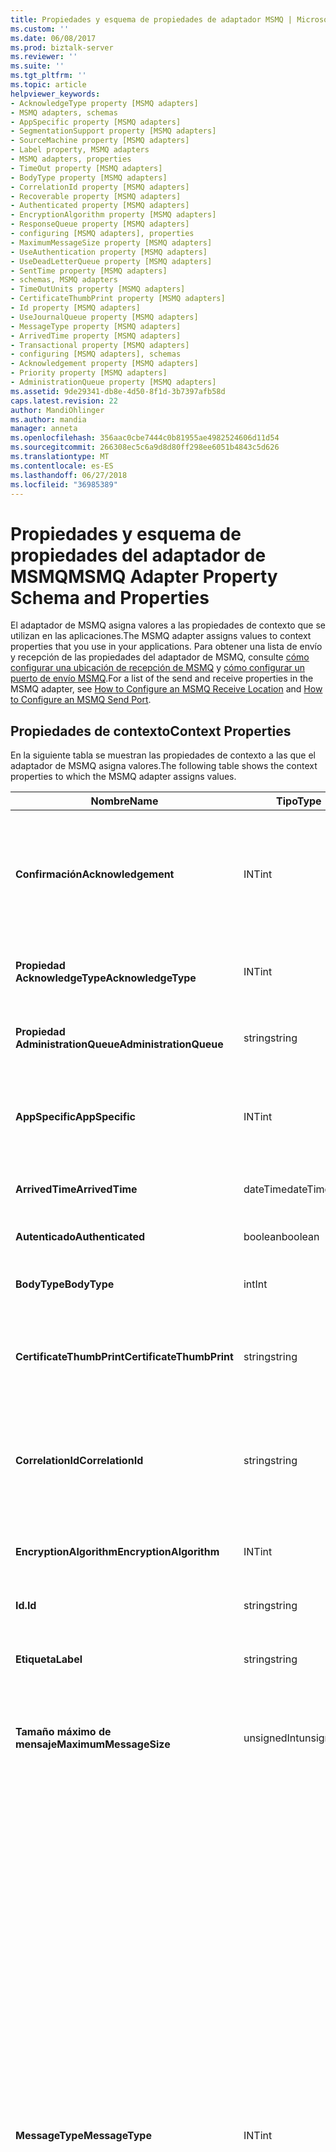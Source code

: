 ```yaml
---
title: Propiedades y esquema de propiedades de adaptador MSMQ | Microsoft Docs
ms.custom: ''
ms.date: 06/08/2017
ms.prod: biztalk-server
ms.reviewer: ''
ms.suite: ''
ms.tgt_pltfrm: ''
ms.topic: article
helpviewer_keywords:
- AcknowledgeType property [MSMQ adapters]
- MSMQ adapters, schemas
- AppSpecific property [MSMQ adapters]
- SegmentationSupport property [MSMQ adapters]
- SourceMachine property [MSMQ adapters]
- Label property, MSMQ adapters
- MSMQ adapters, properties
- TimeOut property [MSMQ adapters]
- BodyType property [MSMQ adapters]
- CorrelationId property [MSMQ adapters]
- Recoverable property [MSMQ adapters]
- Authenticated property [MSMQ adapters]
- EncryptionAlgorithm property [MSMQ adapters]
- ResponseQueue property [MSMQ adapters]
- configuring [MSMQ adapters], properties
- MaximumMessageSize property [MSMQ adapters]
- UseAuthentication property [MSMQ adapters]
- UseDeadLetterQueue property [MSMQ adapters]
- SentTime property [MSMQ adapters]
- schemas, MSMQ adapters
- TimeOutUnits property [MSMQ adapters]
- CertificateThumbPrint property [MSMQ adapters]
- Id property [MSMQ adapters]
- UseJournalQueue property [MSMQ adapters]
- MessageType property [MSMQ adapters]
- ArrivedTime property [MSMQ adapters]
- Transactional property [MSMQ adapters]
- configuring [MSMQ adapters], schemas
- Acknowledgement property [MSMQ adapters]
- Priority property [MSMQ adapters]
- AdministrationQueue property [MSMQ adapters]
ms.assetid: 9de29341-db8e-4d50-8f1d-3b7397afb58d
caps.latest.revision: 22
author: MandiOhlinger
ms.author: mandia
manager: anneta
ms.openlocfilehash: 356aac0cbe7444c0b81955ae4982524606d11d54
ms.sourcegitcommit: 266308ec5c6a9d8d80ff298ee6051b4843c5d626
ms.translationtype: MT
ms.contentlocale: es-ES
ms.lasthandoff: 06/27/2018
ms.locfileid: "36985389"
---
```

# <a name="msmq-adapter-property-schema-and-properties"></a><span data-ttu-id="75617-102">Propiedades y esquema de propiedades del adaptador de MSMQ</span><span class="sxs-lookup"><span data-stu-id="75617-102">MSMQ Adapter Property Schema and Properties</span></span>
<span data-ttu-id="75617-103">El adaptador de MSMQ asigna valores a las propiedades de contexto que se utilizan en las aplicaciones.</span><span class="sxs-lookup"><span data-stu-id="75617-103">The MSMQ adapter assigns values to context properties that you use in your applications.</span></span> <span data-ttu-id="75617-104">Para obtener una lista de envío y recepción de las propiedades del adaptador de MSMQ, consulte [cómo configurar una ubicación de recepción de MSMQ](../core/how-to-configure-an-msmq-receive-location.md) y [cómo configurar un puerto de envío MSMQ](../core/how-to-configure-an-msmq-send-port.md).</span><span class="sxs-lookup"><span data-stu-id="75617-104">For a list of the send and receive properties in the MSMQ adapter, see [How to Configure an MSMQ Receive Location](../core/how-to-configure-an-msmq-receive-location.md) and [How to Configure an MSMQ Send Port](../core/how-to-configure-an-msmq-send-port.md).</span></span>  
  
## <a name="context-properties"></a><span data-ttu-id="75617-105">Propiedades de contexto</span><span class="sxs-lookup"><span data-stu-id="75617-105">Context Properties</span></span>  
 <span data-ttu-id="75617-106">En la siguiente tabla se muestran las propiedades de contexto a las que el adaptador de MSMQ asigna valores.</span><span class="sxs-lookup"><span data-stu-id="75617-106">The following table shows the context properties to which the MSMQ adapter assigns values.</span></span>  
  
|<span data-ttu-id="75617-107">**Nombre**</span><span class="sxs-lookup"><span data-stu-id="75617-107">**Name**</span></span>|<span data-ttu-id="75617-108">**Tipo**</span><span class="sxs-lookup"><span data-stu-id="75617-108">**Type**</span></span>|<span data-ttu-id="75617-109">**Descripción**</span><span class="sxs-lookup"><span data-stu-id="75617-109">**Description**</span></span>|<span data-ttu-id="75617-110">**Promocionada**</span><span class="sxs-lookup"><span data-stu-id="75617-110">**Promoted**</span></span>|  
|--------------|--------------|---------------------|------------------|  
|<span data-ttu-id="75617-111">**Confirmación**</span><span class="sxs-lookup"><span data-stu-id="75617-111">**Acknowledgement**</span></span>|<span data-ttu-id="75617-112">INT</span><span class="sxs-lookup"><span data-stu-id="75617-112">int</span></span>|<span data-ttu-id="75617-113">Especifica la clasificación de confirmación que representa este mensaje con los valores en el **System.Messaging.Acknowledgment** enumeración.</span><span class="sxs-lookup"><span data-stu-id="75617-113">Specifies the classification of acknowledgment that this message represents using the values in the **System.Messaging.Acknowledgment** enumeration.</span></span>|<span data-ttu-id="75617-114">no</span><span class="sxs-lookup"><span data-stu-id="75617-114">No</span></span>|  
|<span data-ttu-id="75617-115">**Propiedad AcknowledgeType**</span><span class="sxs-lookup"><span data-stu-id="75617-115">**AcknowledgeType**</span></span>|<span data-ttu-id="75617-116">INT</span><span class="sxs-lookup"><span data-stu-id="75617-116">int</span></span>|<span data-ttu-id="75617-117">Especifica el tipo de mensaje de confirmación que solicita la aplicación que realice el envío.</span><span class="sxs-lookup"><span data-stu-id="75617-117">Specifies the type of acknowledgment message that the sending application requests.</span></span>|<span data-ttu-id="75617-118">no</span><span class="sxs-lookup"><span data-stu-id="75617-118">No</span></span>|  
|<span data-ttu-id="75617-119">**Propiedad AdministrationQueue**</span><span class="sxs-lookup"><span data-stu-id="75617-119">**AdministrationQueue**</span></span>|<span data-ttu-id="75617-120">string</span><span class="sxs-lookup"><span data-stu-id="75617-120">string</span></span>|<span data-ttu-id="75617-121">Especifica el nombre de la cola que recibe el mensaje de confirmación.</span><span class="sxs-lookup"><span data-stu-id="75617-121">Specifies the name of the queue name that receives the acknowledgment message.</span></span>|<span data-ttu-id="75617-122">no</span><span class="sxs-lookup"><span data-stu-id="75617-122">No</span></span>|  
|<span data-ttu-id="75617-123">**AppSpecific**</span><span class="sxs-lookup"><span data-stu-id="75617-123">**AppSpecific**</span></span>|<span data-ttu-id="75617-124">INT</span><span class="sxs-lookup"><span data-stu-id="75617-124">int</span></span>|<span data-ttu-id="75617-125">Especifica la información concreta de la aplicación que se puede utilizar para organizar los diferentes tipos de mensajes.</span><span class="sxs-lookup"><span data-stu-id="75617-125">Specifies application-specific information that you can use to organize different types of messages.</span></span>|<span data-ttu-id="75617-126">Sí</span><span class="sxs-lookup"><span data-stu-id="75617-126">Yes</span></span>|  
|<span data-ttu-id="75617-127">**ArrivedTime**</span><span class="sxs-lookup"><span data-stu-id="75617-127">**ArrivedTime**</span></span>|<span data-ttu-id="75617-128">dateTime</span><span class="sxs-lookup"><span data-stu-id="75617-128">dateTime</span></span>|<span data-ttu-id="75617-129">Especifica la hora en la que llegó el mensaje a la cola de destino.</span><span class="sxs-lookup"><span data-stu-id="75617-129">Specifies the time that the message arrived in the destination queue.</span></span>|<span data-ttu-id="75617-130">no</span><span class="sxs-lookup"><span data-stu-id="75617-130">No</span></span>|  
|<span data-ttu-id="75617-131">**Autenticado**</span><span class="sxs-lookup"><span data-stu-id="75617-131">**Authenticated**</span></span>|<span data-ttu-id="75617-132">boolean</span><span class="sxs-lookup"><span data-stu-id="75617-132">boolean</span></span>|<span data-ttu-id="75617-133">Especifica si se autenticó el mensaje.</span><span class="sxs-lookup"><span data-stu-id="75617-133">Specifies whether the message was authenticated.</span></span>|<span data-ttu-id="75617-134">no</span><span class="sxs-lookup"><span data-stu-id="75617-134">No</span></span>|  
|<span data-ttu-id="75617-135">**BodyType**</span><span class="sxs-lookup"><span data-stu-id="75617-135">**BodyType**</span></span>|<span data-ttu-id="75617-136">int</span><span class="sxs-lookup"><span data-stu-id="75617-136">Int</span></span>|<span data-ttu-id="75617-137">Especifica el tipo de datos que contiene el cuerpo del mensaje.</span><span class="sxs-lookup"><span data-stu-id="75617-137">Specifies the type of data that the message body contains.</span></span>|<span data-ttu-id="75617-138">no</span><span class="sxs-lookup"><span data-stu-id="75617-138">No</span></span>|  
|<span data-ttu-id="75617-139">**CertificateThumbPrint**</span><span class="sxs-lookup"><span data-stu-id="75617-139">**CertificateThumbPrint**</span></span>|<span data-ttu-id="75617-140">string</span><span class="sxs-lookup"><span data-stu-id="75617-140">string</span></span>|<span data-ttu-id="75617-141">Especifica la huella digital del certificado de cliente que desea utilizar para la autenticación de los mensajes.</span><span class="sxs-lookup"><span data-stu-id="75617-141">Specifies the thumbprint of the client certificate that you want to use for message authentication purposes.</span></span>|<span data-ttu-id="75617-142">Sí</span><span class="sxs-lookup"><span data-stu-id="75617-142">Yes</span></span>|  
|<span data-ttu-id="75617-143">**CorrelationId**</span><span class="sxs-lookup"><span data-stu-id="75617-143">**CorrelationId**</span></span>|<span data-ttu-id="75617-144">string</span><span class="sxs-lookup"><span data-stu-id="75617-144">string</span></span>|<span data-ttu-id="75617-145">Especifica el identificador de mensaje que utilizan los mensajes de confirmación, de informe y de respuesta para hacer referencia al mensaje original.</span><span class="sxs-lookup"><span data-stu-id="75617-145">Specifies the message identifier used by acknowledgment, report, and response messages to reference the original message.</span></span>|<span data-ttu-id="75617-146">Sí</span><span class="sxs-lookup"><span data-stu-id="75617-146">Yes</span></span>|  
|<span data-ttu-id="75617-147">**EncryptionAlgorithm**</span><span class="sxs-lookup"><span data-stu-id="75617-147">**EncryptionAlgorithm**</span></span>|<span data-ttu-id="75617-148">INT</span><span class="sxs-lookup"><span data-stu-id="75617-148">int</span></span>|<span data-ttu-id="75617-149">Especifica el algoritmo de cifrado utilizado para cifrar el cuerpo de un mensaje.</span><span class="sxs-lookup"><span data-stu-id="75617-149">Specifies the encryption algorithm used to encrypt the body of a message.</span></span>|<span data-ttu-id="75617-150">no</span><span class="sxs-lookup"><span data-stu-id="75617-150">No</span></span>|  
|<span data-ttu-id="75617-151">**Id.**</span><span class="sxs-lookup"><span data-stu-id="75617-151">**Id**</span></span>|<span data-ttu-id="75617-152">string</span><span class="sxs-lookup"><span data-stu-id="75617-152">string</span></span>|<span data-ttu-id="75617-153">Especifica el identificador del mensaje.</span><span class="sxs-lookup"><span data-stu-id="75617-153">Specifies the message's identifier.</span></span>|<span data-ttu-id="75617-154">no</span><span class="sxs-lookup"><span data-stu-id="75617-154">No</span></span>|  
|<span data-ttu-id="75617-155">**Etiqueta**</span><span class="sxs-lookup"><span data-stu-id="75617-155">**Label**</span></span>|<span data-ttu-id="75617-156">string</span><span class="sxs-lookup"><span data-stu-id="75617-156">string</span></span>|<span data-ttu-id="75617-157">Especifica una cadena Unicode definida por la aplicación que describe el mensaje.</span><span class="sxs-lookup"><span data-stu-id="75617-157">Specifies an application-defined Unicode string that describes the message.</span></span>|<span data-ttu-id="75617-158">Sí</span><span class="sxs-lookup"><span data-stu-id="75617-158">Yes</span></span>|  
|<span data-ttu-id="75617-159">**Tamaño máximo de mensaje**</span><span class="sxs-lookup"><span data-stu-id="75617-159">**MaximumMessageSize**</span></span>|<span data-ttu-id="75617-160">unsignedInt</span><span class="sxs-lookup"><span data-stu-id="75617-160">unsignedint</span></span>|<span data-ttu-id="75617-161">Especifica el tamaño máximo de mensaje en kilobytes de los mensajes que se envían a la cola en cuestión.</span><span class="sxs-lookup"><span data-stu-id="75617-161">Specifies the maximum message size in kilobytes for messages that you send to the specified queue.</span></span>|<span data-ttu-id="75617-162">no</span><span class="sxs-lookup"><span data-stu-id="75617-162">No</span></span>|  
|<span data-ttu-id="75617-163">**MessageType**</span><span class="sxs-lookup"><span data-stu-id="75617-163">**MessageType**</span></span>|<span data-ttu-id="75617-164">INT</span><span class="sxs-lookup"><span data-stu-id="75617-164">int</span></span>|<span data-ttu-id="75617-165">Especifica el tipo de mensaje.</span><span class="sxs-lookup"><span data-stu-id="75617-165">Specifies the message type.</span></span> <span data-ttu-id="75617-166">Un mensaje de Message Queue Server puede ser de uno de los siguientes tipos:</span><span class="sxs-lookup"><span data-stu-id="75617-166">A Message Queuing message can be one of the following types:</span></span><br /><br /> <span data-ttu-id="75617-167">-Normal, que es un mensaje habitual enviado desde una aplicación a una cola o un mensaje de respuesta devuelto a la aplicación emisora.</span><span class="sxs-lookup"><span data-stu-id="75617-167">-   Normal, which is either a typical message sent from an application to a queue, or a response message returned to the sending application.</span></span><br /><span data-ttu-id="75617-168">-Confirmación, que genera Message Queue Server siempre que la aplicación de envío lo solicita.</span><span class="sxs-lookup"><span data-stu-id="75617-168">-   Acknowledgement, which Message Queuing generates whenever the sending application requests one.</span></span> <span data-ttu-id="75617-169">Por ejemplo, Message Queue Server puede generar mensajes positivos o negativos para indicar que ha llegado el mensaje original o que se ha leído.</span><span class="sxs-lookup"><span data-stu-id="75617-169">For example, Message Queuing can generate positive or negative messages to indicate that the original message arrived or was read.</span></span> <span data-ttu-id="75617-170">Message Queue Server devuelve el mensaje de confirmación correspondiente a la cola de administración especificada por la aplicación de envío.</span><span class="sxs-lookup"><span data-stu-id="75617-170">Message Queuing returns the appropriate acknowledgment message to the administration queue specified by the sending application.</span></span><br /><span data-ttu-id="75617-171">-Informe, que Message Queuing siempre que se define una cola de informes en el Administrador de cola de origen.</span><span class="sxs-lookup"><span data-stu-id="75617-171">-   Report, which Message Queuing generates whenever a report queue is defined at the source Queue Manager.</span></span> <span data-ttu-id="75617-172">Cuando el seguimiento está habilitado, Message Queue Server envía un mensaje de informe a su cola de informes cada vez que el mensaje original entra o sale de un servidor de Message Queue Server.</span><span class="sxs-lookup"><span data-stu-id="75617-172">When tracing is enabled, Message Queuing sends a report message to the Message Queuing report queue each time the original message enters or leaves a Message Queuing server.</span></span>|<span data-ttu-id="75617-173">no</span><span class="sxs-lookup"><span data-stu-id="75617-173">No</span></span>|  
|<span data-ttu-id="75617-174">**Prioridad**</span><span class="sxs-lookup"><span data-stu-id="75617-174">**Priority**</span></span>|<span data-ttu-id="75617-175">INT</span><span class="sxs-lookup"><span data-stu-id="75617-175">int</span></span>|<span data-ttu-id="75617-176">Especifica la prioridad del mensaje con los valores definidos en el **System.Messaging.MessagePriority** enumeración.</span><span class="sxs-lookup"><span data-stu-id="75617-176">Specifies the message priority using the values defined in the **System.Messaging.MessagePriority** enumeration.</span></span>|<span data-ttu-id="75617-177">Sí</span><span class="sxs-lookup"><span data-stu-id="75617-177">Yes</span></span>|  
|<span data-ttu-id="75617-178">**Recuperables**</span><span class="sxs-lookup"><span data-stu-id="75617-178">**Recoverable**</span></span>|<span data-ttu-id="75617-179">boolean</span><span class="sxs-lookup"><span data-stu-id="75617-179">boolean</span></span>|<span data-ttu-id="75617-180">Especifica si se garantiza la entrega del mensaje en caso de haber errores en el equipo o problemas en la red.</span><span class="sxs-lookup"><span data-stu-id="75617-180">Specifies whether the message is guaranteed to be delivered in the event of a computer failure or network problem.</span></span>|<span data-ttu-id="75617-181">no</span><span class="sxs-lookup"><span data-stu-id="75617-181">No</span></span>|  
|<span data-ttu-id="75617-182">**ResponseQueue**</span><span class="sxs-lookup"><span data-stu-id="75617-182">**ResponseQueue**</span></span>|<span data-ttu-id="75617-183">string</span><span class="sxs-lookup"><span data-stu-id="75617-183">string</span></span>|<span data-ttu-id="75617-184">Especifica la cola que recibe los mensajes de respuesta generados por la aplicación.</span><span class="sxs-lookup"><span data-stu-id="75617-184">Specifies the queue that receives application-generated response messages.</span></span>|<span data-ttu-id="75617-185">no</span><span class="sxs-lookup"><span data-stu-id="75617-185">No</span></span>|  
|<span data-ttu-id="75617-186">**SegmentationSupport**</span><span class="sxs-lookup"><span data-stu-id="75617-186">**SegmentationSupport**</span></span>|<span data-ttu-id="75617-187">boolean</span><span class="sxs-lookup"><span data-stu-id="75617-187">boolean</span></span>|<span data-ttu-id="75617-188">Especifica si se admite la segmentación de mensajes superior a 4 MB.</span><span class="sxs-lookup"><span data-stu-id="75617-188">Specifies whether the segmentation of messages larger than 4 MB is supported.</span></span>|<span data-ttu-id="75617-189">no</span><span class="sxs-lookup"><span data-stu-id="75617-189">No</span></span>|  
|<span data-ttu-id="75617-190">**SentTime**</span><span class="sxs-lookup"><span data-stu-id="75617-190">**SentTime**</span></span>|<span data-ttu-id="75617-191">dateTime</span><span class="sxs-lookup"><span data-stu-id="75617-191">dateTime</span></span>|<span data-ttu-id="75617-192">Especifica la fecha y hora del equipo de envío en las que el administrador de cola de origen envió el mensaje.</span><span class="sxs-lookup"><span data-stu-id="75617-192">Specifies the date and time on the sending computer that the message was sent by the source queue manager.</span></span>|<span data-ttu-id="75617-193">no</span><span class="sxs-lookup"><span data-stu-id="75617-193">No</span></span>|  
|<span data-ttu-id="75617-194">**Máquina de origen**</span><span class="sxs-lookup"><span data-stu-id="75617-194">**SourceMachine**</span></span>|<span data-ttu-id="75617-195">string</span><span class="sxs-lookup"><span data-stu-id="75617-195">string</span></span>|<span data-ttu-id="75617-196">Especifica el equipo donde se originó el mensaje.</span><span class="sxs-lookup"><span data-stu-id="75617-196">Specifies the computer from which the message originated.</span></span>|<span data-ttu-id="75617-197">no</span><span class="sxs-lookup"><span data-stu-id="75617-197">No</span></span>|  
|<span data-ttu-id="75617-198">**TimeOut**</span><span class="sxs-lookup"><span data-stu-id="75617-198">**TimeOut**</span></span>|<span data-ttu-id="75617-199">INT</span><span class="sxs-lookup"><span data-stu-id="75617-199">int</span></span>|<span data-ttu-id="75617-200">Especifica el tiempo que ha tardado el mensaje en llegar a la cola de destino antes de que se produzca un tiempo en espera.</span><span class="sxs-lookup"><span data-stu-id="75617-200">Specifies the time for the message to reach the destination queue before a time-out occurs.</span></span>|<span data-ttu-id="75617-201">no</span><span class="sxs-lookup"><span data-stu-id="75617-201">No</span></span>|  
|<span data-ttu-id="75617-202">**Timeoutunits como**</span><span class="sxs-lookup"><span data-stu-id="75617-202">**TimeOutUnits**</span></span>|<span data-ttu-id="75617-203">string</span><span class="sxs-lookup"><span data-stu-id="75617-203">string</span></span>|<span data-ttu-id="75617-204">Especifica las unidades para el **tiempo de espera** propiedad.</span><span class="sxs-lookup"><span data-stu-id="75617-204">Specifies the units for the **TimeOut** property.</span></span> <span data-ttu-id="75617-205">Puede establecer esta propiedad en Días, Horas, Minutos o Segundos.</span><span class="sxs-lookup"><span data-stu-id="75617-205">You can set the property to Days, Hours, Minutes, or Seconds.</span></span>|<span data-ttu-id="75617-206">no</span><span class="sxs-lookup"><span data-stu-id="75617-206">No</span></span>|  
|<span data-ttu-id="75617-207">**Transaccional**</span><span class="sxs-lookup"><span data-stu-id="75617-207">**Transactional**</span></span>|<span data-ttu-id="75617-208">boolean</span><span class="sxs-lookup"><span data-stu-id="75617-208">boolean</span></span>|<span data-ttu-id="75617-209">Especifica el comportamiento de las ubicaciones de recepción y los puertos de envío transaccionales y no transaccionales.</span><span class="sxs-lookup"><span data-stu-id="75617-209">Specifies the behavior for transactional and non-transactional send ports and receive locations.</span></span>|<span data-ttu-id="75617-210">no</span><span class="sxs-lookup"><span data-stu-id="75617-210">No</span></span>|  
|<span data-ttu-id="75617-211">**UseAuthentication**</span><span class="sxs-lookup"><span data-stu-id="75617-211">**UseAuthentication**</span></span>|<span data-ttu-id="75617-212">boolean</span><span class="sxs-lookup"><span data-stu-id="75617-212">boolean</span></span>|<span data-ttu-id="75617-213">Especifica si se ha autenticado el mensaje (o si debe autenticarse) antes de su envío.</span><span class="sxs-lookup"><span data-stu-id="75617-213">Specifies whether the message was (or must be) authenticated before being sent.</span></span>|<span data-ttu-id="75617-214">no</span><span class="sxs-lookup"><span data-stu-id="75617-214">No</span></span>|  
|<span data-ttu-id="75617-215">**UseDeadLetterQueue**</span><span class="sxs-lookup"><span data-stu-id="75617-215">**UseDeadLetterQueue**</span></span>|<span data-ttu-id="75617-216">boolean</span><span class="sxs-lookup"><span data-stu-id="75617-216">boolean</span></span>|<span data-ttu-id="75617-217">Especifica si una copia del mensaje que no se pudo entregar debe enviarse a una cola de mensajes con problemas en la entrega.</span><span class="sxs-lookup"><span data-stu-id="75617-217">Specifies whether a copy of the message that could not be delivered should be sent to a dead-letter queue.</span></span>|<span data-ttu-id="75617-218">no</span><span class="sxs-lookup"><span data-stu-id="75617-218">No</span></span>|  
|<span data-ttu-id="75617-219">**UseJournalQueue**</span><span class="sxs-lookup"><span data-stu-id="75617-219">**UseJournalQueue**</span></span>|<span data-ttu-id="75617-220">boolean</span><span class="sxs-lookup"><span data-stu-id="75617-220">boolean</span></span>|<span data-ttu-id="75617-221">Especifica si se debe guardar una copia del mensaje en el diario del equipo en el que se originó.</span><span class="sxs-lookup"><span data-stu-id="75617-221">Specifies whether a copy of the message should be kept in a machine journal on the originating computer.</span></span>|<span data-ttu-id="75617-222">no</span><span class="sxs-lookup"><span data-stu-id="75617-222">No</span></span>|  
  
> [!NOTE]
>  <span data-ttu-id="75617-223">El **confirmación**, **AcknowledgeType**, **EncryptionAlgorithm**, y **MessageType** propiedades utilizan el equivalente de enteros los valores de las enumeraciones en el **System.Messaging** espacio de nombres.</span><span class="sxs-lookup"><span data-stu-id="75617-223">The **Acknowledgement**, **AcknowledgeType**, **EncryptionAlgorithm**, and **MessageType** properties use the integer-equivalent values of the enumerations in the **System.Messaging** namespace.</span></span> <span data-ttu-id="75617-224">Para obtener más información acerca de estos valores, vea el apartado "Espacio de nombres System.Messaging" en la Ayuda de la Biblioteca de clases de .NET Framework.</span><span class="sxs-lookup"><span data-stu-id="75617-224">For more information about these values, see "System.Messaging Namespace" in .NET Framework Class Library Help.</span></span>  
> 
> [!NOTE]
>  <span data-ttu-id="75617-225">Si es necesario desarrollar un proyecto de BizTalk que hará uso de las propiedades de contexto del adaptador MSMQ, el proyecto de BizTalk debe contener una referencia al archivo **Microsoft.BizTalk.Adapter.MSMQ.MsmqAdapterProperties.dll** ubicado en el [!INCLUDE[btsBizTalkServerNoVersion](../includes/btsbiztalkservernoversion-md.md)] directorio de instalación.</span><span class="sxs-lookup"><span data-stu-id="75617-225">If you need to develop a BizTalk project that will make use of the MSMQ adapter context properties, the BizTalk project must contain a reference to the file **Microsoft.BizTalk.Adapter.MSMQ.MsmqAdapterProperties.dll** located in the [!INCLUDE[btsBizTalkServerNoVersion](../includes/btsbiztalkservernoversion-md.md)] installation directory.</span></span>  
  
## <a name="message-labels"></a><span data-ttu-id="75617-226">Etiquetas de mensaje</span><span class="sxs-lookup"><span data-stu-id="75617-226">Message Labels</span></span>  
 <span data-ttu-id="75617-227">Puede usar el Message Queue Server **etiqueta** propiedad en los filtros agregando una referencia a **Microsoft.BizTalk.Adapter.MSMQ.MsmqAdapterProperties.dll** y seleccionando la propiedad en el  **Filtro** cuadro de diálogo.</span><span class="sxs-lookup"><span data-stu-id="75617-227">You can use the Message Queuing **Label** property in filters by adding a reference to **Microsoft.BizTalk.Adapter.MSMQ.MsmqAdapterProperties.dll** and selecting the property in the **Filter** dialog box.</span></span> <span data-ttu-id="75617-228">También puede emplear la propiedad en otros contextos, pues el adaptador de MSMQ la agrega de forma automática al contexto del mensaje.</span><span class="sxs-lookup"><span data-stu-id="75617-228">You can also use the property in other contexts because the MSMQ adapter automatically adds it to the message context.</span></span>  
  
## <a name="see-also"></a><span data-ttu-id="75617-229">Vea también</span><span class="sxs-lookup"><span data-stu-id="75617-229">See Also</span></span>  
 [<span data-ttu-id="75617-230">Configuración del adaptador de MSMQ</span><span class="sxs-lookup"><span data-stu-id="75617-230">Configuring the MSMQ Adapter</span></span>](../core/configuring-the-msmq-adapter.md)